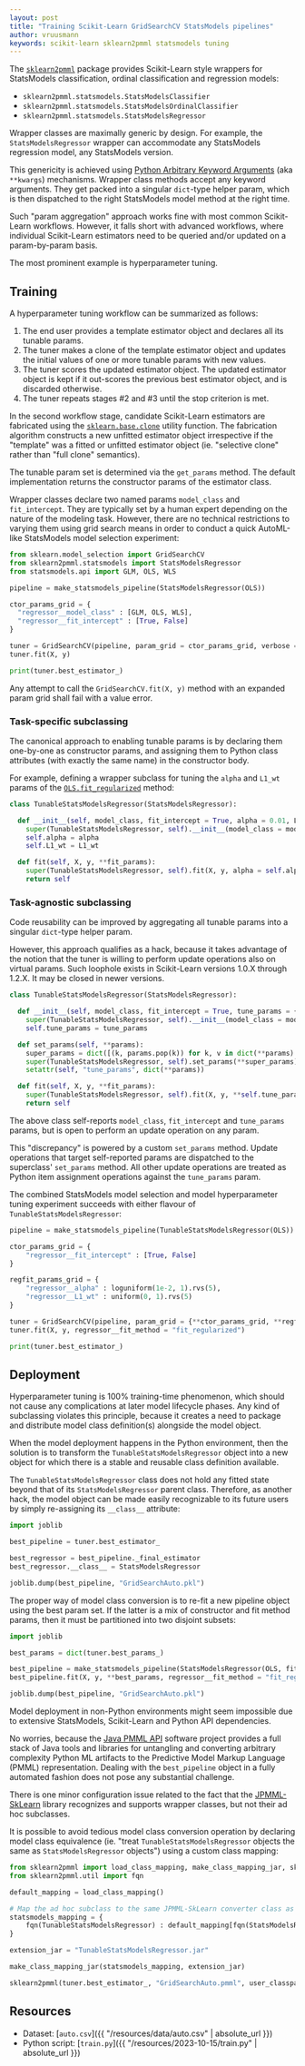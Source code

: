 ```yaml
---
layout: post
title: "Training Scikit-Learn GridSearchCV StatsModels pipelines"
author: vruusmann
keywords: scikit-learn sklearn2pmml statsmodels tuning
---
```


The [`sklearn2pmml`](https://github.com/jpmml/sklearn2pmml) package provides Scikit-Learn style wrappers for StatsModels classification, ordinal classification and regression models:

* `sklearn2pmml.statsmodels.StatsModelsClassifier`
* `sklearn2pmml.statsmodels.StatsModelsOrdinalClassifier`
* `sklearn2pmml.statsmodels.StatsModelsRegressor`

Wrapper classes are maximally generic by design.
For example, the `StatsModelsRegressor` wrapper can accommodate any StatsModels regression model, any StatsModels version.

This genericity is achieved using [Python Arbitrary Keyword Arguments](https://docs.python.org/3/glossary.html#term-argument) (aka `**kwargs`) mechanisms.
Wrapper class methods accept any keyword arguments. They get packed into a singular `dict`-type helper param, which is then dispatched to the right StatsModels model method at the right time.

Such "param aggregation" approach works fine with most common Scikit-Learn workflows.
However, it falls short with advanced workflows, where individual Scikit-Learn estimators need to be queried and/or updated on a param-by-param basis.

The most prominent example is hyperparameter tuning.

## Training ##

A hyperparameter tuning workflow can be summarized as follows:
1. The end user provides a template estimator object and declares all its tunable params.
2. The tuner makes a clone of the template estimator object and updates the initial values of one or more tunable params with new values.
3. The tuner scores the updated estimator object. The updated estimator object is kept if it out-scores the previous best estimator object, and is discarded otherwise.
4. The tuner repeats stages #2 and #3 until the stop criterion is met.

In the second workflow stage, candidate Scikit-Learn estimators are fabricated using the [`sklearn.base.clone`](https://scikit-learn.org/stable/modules/generated/sklearn.base.clone.html) utility function.
The fabrication algorithm constructs a new unfitted estimator object irrespective if the "template" was a fitted or unfitted estimator object (ie. "selective clone" rather than "full clone" semantics).

The tunable param set is determined via the `get_params` method.
The default implementation returns the constructor params of the estimator class.

Wrapper classes declare two named params `model_class` and `fit_intercept`.
They are typically set by a human expert depending on the nature of the modeling task.
However, there are no technical restrictions to varying them using grid search means in order to conduct a quick AutoML-like StatsModels model selection experiment:

``` python
from sklearn.model_selection import GridSearchCV
from sklearn2pmml.statsmodels import StatsModelsRegressor
from statsmodels.api import GLM, OLS, WLS

pipeline = make_statsmodels_pipeline(StatsModelsRegressor(OLS))

ctor_params_grid = {
  "regressor__model_class" : [GLM, OLS, WLS],
  "regressor__fit_intercept" : [True, False]
}

tuner = GridSearchCV(pipeline, param_grid = ctor_params_grid, verbose = 3)
tuner.fit(X, y)

print(tuner.best_estimator_)
```

Any attempt to call the `GridSearchCV.fit(X, y)` method with an expanded param grid shall fail with a value error.

### Task-specific subclassing

The canonical approach to enabling tunable params is by declaring them one-by-one as constructor params, and assigning them to Python class attributes (with exactly the same name) in the constructor body.

For example, defining a wrapper subclass for tuning the `alpha` and `L1_wt` params of the [`OLS.fit_regularized`](https://www.statsmodels.org/stable/generated/statsmodels.regression.linear_model.OLS.fit_regularized.html) method:

``` python
class TunableStatsModelsRegressor(StatsModelsRegressor):

  def __init__(self, model_class, fit_intercept = True, alpha = 0.01, L1_wt = 1, **init_params):
    super(TunableStatsModelsRegressor, self).__init__(model_class = model_class, fit_intercept = fit_intercept, **init_params)
    self.alpha = alpha
    self.L1_wt = L1_wt

  def fit(self, X, y, **fit_params):
    super(TunableStatsModelsRegressor, self).fit(X, y, alpha = self.alpha, L1_wt = self.L1_wt, **fit_params)
    return self
```

### Task-agnostic subclassing

Code reusability can be improved by aggregating all tunable params into a singular `dict`-type helper param.

However, this approach qualifies as a hack, because it takes advantage of the notion that the tuner is willing to perform update operations also on virtual params.
Such loophole exists in Scikit-Learn versions 1.0.X through 1.2.X. It may be closed in newer versions.

``` python
class TunableStatsModelsRegressor(StatsModelsRegressor):

  def __init__(self, model_class, fit_intercept = True, tune_params = {}, **init_params):
    super(TunableStatsModelsRegressor, self).__init__(model_class = model_class, fit_intercept = fit_intercept, **init_params)
    self.tune_params = tune_params

  def set_params(self, **params):
    super_params = dict([(k, params.pop(k)) for k, v in dict(**params).items() if k in ["model_class", "fit_intercept", "tune_params"]])
    super(TunableStatsModelsRegressor, self).set_params(**super_params)
    setattr(self, "tune_params", dict(**params))

  def fit(self, X, y, **fit_params):
    super(TunableStatsModelsRegressor, self).fit(X, y, **self.tune_params, **fit_params)
    return self
```

The above class self-reports `model_class`, `fit_intercept` and `tune_params` params, but is open to perform an update operation on any param.

This "discrepancy" is powered by a custom `set_params` method.
Update operations that target self-reported params are dispatched to the superclass' `set_params` method.
All other update operations are treated as Python item assignment operations against the `tune_params` param.

The combined StatsModels model selection and model hyperparameter tuning experiment succeeds with either flavour of `TunableStatsModelsRegressor`:

``` python
pipeline = make_statsmodels_pipeline(TunableStatsModelsRegressor(OLS))

ctor_params_grid = {
	"regressor__fit_intercept" : [True, False]
}

regfit_params_grid = {
	"regressor__alpha" : loguniform(1e-2, 1).rvs(5),
	"regressor__L1_wt" : uniform(0, 1).rvs(5)
}

tuner = GridSearchCV(pipeline, param_grid = {**ctor_params_grid, **regfit_params_grid}, verbose = 3)
tuner.fit(X, y, regressor__fit_method = "fit_regularized")

print(tuner.best_estimator_)
```

## Deployment ##

Hyperparameter tuning is 100% training-time phenomenon, which should not cause any complications at later model lifecycle phases.
Any kind of subclassing violates this principle, because it creates a need to package and distribute model class definition(s) alongside the model object.

When the model deployment happens in the Python environment, then the solution is to transform the `TunableStatsModelsRegressor` object into a new object for which there is a stable and reusable class definition available.

The `TunableStatsModelsRegressor` class does not hold any fitted state beyond that of its `StatsModelsRegressor` parent class.
Therefore, as another hack, the model object can be made easily recognizable to its future users by simply re-assigning its `__class__` attribute:

``` python
import joblib

best_pipeline = tuner.best_estimator_

best_regressor = best_pipeline._final_estimator
best_regressor.__class__ = StatsModelsRegressor

joblib.dump(best_pipeline, "GridSearchAuto.pkl")
```

The proper way of model class conversion is to re-fit a new pipeline object using the best param set.
If the latter is a mix of constructor and fit method params, then it must be partitioned into two disjoint subsets:

``` python
import joblib

best_params = dict(tuner.best_params_)

best_pipeline = make_statsmodels_pipeline(StatsModelsRegressor(OLS, fit_intercept = best_params.pop("regressor__fit_intercept")))
best_pipeline.fit(X, y, **best_params, regressor__fit_method = "fit_regularized")

joblib.dump(best_pipeline, "GridSearchAuto.pkl")
```

Model deployment in non-Python environments might seem impossible due to extensive StatsModels, Scikit-Learn and Python API dependencies.

No worries, because the [Java PMML API](https://github.com/jpmml) software project provides a full stack of Java tools and libraries for untangling and converting arbitrary complexity Python ML artifacts to the Predictive Model Markup Language (PMML) representation.
Dealing with the `best_pipeline` object in a fully automated fashion does not pose any substantial challenge.

There is one minor configuration issue related to the fact that the [JPMML-SkLearn](https://github.com/jpmml-sklearn) library recognizes and supports wrapper classes, but not their ad hoc subclasses.

It is possible to avoid tedious model class conversion operation by declaring model class equivalence (ie. "treat `TunableStatsModelsRegressor` objects the same as `StatsModelsRegressor` objects") using a custom class mapping:

``` python
from sklearn2pmml import load_class_mapping, make_class_mapping_jar, sklearn2pmml
from sklearn2pmml.util import fqn

default_mapping = load_class_mapping()

# Map the ad hoc subclass to the same JPMML-SkLearn converter class as the parent class
statsmodels_mapping = {
	fqn(TunableStatsModelsRegressor) : default_mapping[fqn(StatsModelsRegressor)]
}

extension_jar = "TunableStatsModelsRegressor.jar"

make_class_mapping_jar(statsmodels_mapping, extension_jar)

sklearn2pmml(tuner.best_estimator_, "GridSearchAuto.pmml", user_classpath = [extension_jar])
```

## Resources ##

* Dataset: [`auto.csv`]({{ "/resources/data/auto.csv" | absolute_url }})
* Python script: [`train.py`]({{ "/resources/2023-10-15/train.py" | absolute_url }})